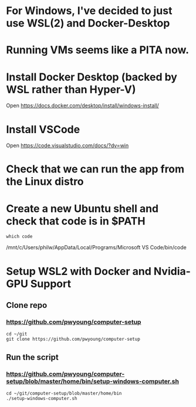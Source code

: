 # For Windows, I've decided to just use WSL(2) and Docker-Desktop
# Running VMs seems like a PITA now.

# Install Docker Desktop (backed by WSL rather than Hyper-V)
Open https://docs.docker.com/desktop/install/windows-install/

# Install VSCode
Open https://code.visualstudio.com/docs/?dv=win
# Check that we can run the app from the Linux distro
# Create a new Ubuntu shell and check that code is in $PATH
```
which code
```
/mnt/c/Users/philw/AppData/Local/Programs/Microsoft VS Code/bin/code

# Setup WSL2 with Docker and Nvidia-GPU Support
## Clone repo
###   https://github.com/pwyoung/computer-setup
```
cd ~/git
git clone https://github.com/pwyoung/computer-setup
```
## Run the script
###   https://github.com/pwyoung/computer-setup/blob/master/home/bin/setup-windows-computer.sh
```
cd ~/git/computer-setup/blob/master/home/bin
./setup-windows-computer.sh
```

